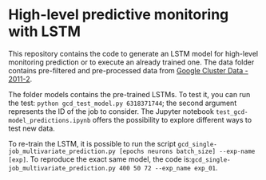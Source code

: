 # High-level predictive monitoring with LSTM

This repository contains the code to generate an LSTM model for high-level monitoring prediction or to execute an already trained one.
The data folder contains pre-filtered and pre-processed data from [Google Cluster Data - 2011-2](https://github.com/google/cluster-data/blob/master/ClusterData2011_2.md).

The folder models contains the pre-trained LSTMs. To test it, you can run the test: `python gcd_test_model.py 6318371744`; the second argument represents the ID of the job to consider. The Jupyter notebook `test_gcd-model_predictions.ipynb` offers the possibility to explore different ways to test new data.

To re-train the LSTM, it is possible to run the script `gcd_single-job_multivariate_prediction.py [epochs neurons batch_size] --exp-name [exp]`. To reproduce the exact same model, the code is:`gcd_single-job_multivariate_prediction.py 400 50 72 --exp_name exp_01`.

